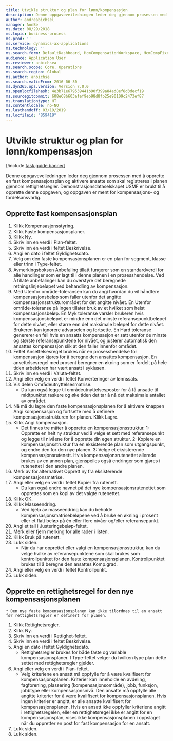 ```yaml
---
title: Utvikle struktur og plan for lønn/kompensasjon
description: Denne oppgaveveiledningen leder deg gjennom prosessen med å opprette en fast kompensasjonsplan og aktivere ansatte som skal registreres i planen gjennom rettighetsregler.
author: andreabichsel
manager: AnnBe
ms.date: 08/29/2018
ms.topic: business-process
ms.prod: ''
ms.service: dynamics-ax-applications
ms.technology: ''
ms.search.form: DefaultDashboard, HcmCompensationWorkspace, HcmCompFixedPlansPart, HRMCompFixedPlanTable, HRMCompCreateGridDialog, HRCCompGridView, HRMCompEligibility,  HRCCompGrid
audience: Application User
ms.reviewer: anbichsea
ms.search.scope: Core, Operations
ms.search.region: Global
ms.author: anbichse
ms.search.validFrom: 2016-06-30
ms.dyn365.ops.version: Version 7.0.0
ms.openlocfilehash: 4e3b71e679539441b90f399a84ad8ef8d3decf19
ms.sourcegitcommit: 608e68b603afef9eb98d8fb25e90109c2473ef87
ms.translationtype: HT
ms.contentlocale: nb-NO
ms.lasthandoff: 03/19/2019
ms.locfileid: "859419"
---
```

# <a name="develop-salarycompensation-structure-and-plan"></a>Utvikle struktur og plan for lønn/kompensasjon

[!include [task guide banner](../../includes/task-guide-banner.md)]

Denne oppgaveveiledningen leder deg gjennom prosessen med å opprette en fast kompensasjonsplan og aktivere ansatte som skal registreres i planen gjennom rettighetsregler. Demonstrasjonsdataselskapet USMF er brukt til å opprette denne oppgaven, og oppgaven er ment for kompensasjons- og fordelsansvarlig.


## <a name="create-fixed-compensation-plan"></a>Opprette fast kompensasjonsplan
1. Klikk Kompensasjonsstyring.
2. Klikk Faste kompensasjonsplaner.
3. Klikk Ny.
4. Skriv inn en verdi i Plan-feltet.
5. Skriv inn en verdi i feltet Beskrivelse.
6. Angi en dato i feltet Gyldighetsdato.
7. Velg om den faste kompensasjonsplanen er en plan for segment, klasse eller trinn i Type-feltet.
8. Avmerkingsboksen Anbefaling tillatt fungerer som en standardverdi for alle handlinger som er lagt til i denne planen i en prosesshendelse.  Ved å tillate anbefalinger kan du overstyre det beregnede retningslinjebeløpet ved behandling av kompensasjon.
9. Med Utenfor område-toleransen kan du angi hvordan du vil håndtere kompensasjonsbeløp som faller utenfor det angitte kompensasjonsstrukturområdet for det angitte nivået.  En Utenfor område-toleranse på Ingen tillater bruk av et hvilket som helst kompensasjonsbeløp.  En Myk toleranse varsler brukeren hvis kompensasjonsbeløpet er mindre enn det minste referansepunktbeløpet for dette nivået, eller større enn det maksimale beløpet for dette nivået. Brukeren kan ignorere advarselen og fortsette.  En Hard toleranse genererer en feil hvis en ansatts kompensasjon er satt utenfor de minste og største referansepunktene for nivået, og justerer automatisk den ansattes kompensasjon slik at den faller innenfor området.
10. Feltet Ansettelsesregel brukes når en prosesshendelse for kompensasjon kjøres for å beregne den ansattes kompensasjon.  En ansettelsesregel med prosent beregner en økning som er fordelt på hele tiden arbeideren har vært ansatt i syklusen.
11. Skriv inn en verdi i Valuta-feltet.
12. Angi eller velg en verdi i feltet Konverteringer av lønnssats.
13. Vis delen Områdeutnyttelsesmatrise.
    * Du kan også legge til områdeutnyttelsesposter for å få ansatte til midtpunktet raskere og øke tiden det tar å nå det maksimale antallet av området.  
14. Nå må du lagre den faste kompensasjonsplanen for å aktivere knappen Angi kompensasjon og fortsette med å definere kompensasjonsstrukturen for planen.  Klikk Lagre.
15. Klikk Angi kompensasjon.
    * Det finnes tre måter å opprette en kompensasjonsstruktur. 1: Opprette en helt ny struktur ved å velge et sett med referansepunkt og legge til nivåene for å opprette din egen struktur. 2: Kopiere en kompensasjonsstruktur fra en eksisterende plan som utgangspunkt, og endre den for den nye planen. 3: Velge et eksisterende kompensasjonsrutenett. Hvis kompensasjonsrutenettet allerede brukes av en annen plan, gjenspeiles også endringer som gjøres i rutenettet i den andre planen.  
16. Merk av for alternativet Opprett ny fra eksisterende kompensasjonsmatrise.
17. Angi eller velg en verdi i feltet Kopier fra rutenett.
    * Du kan også endre navnet på det nye kompensasjonsrutenettet som opprettes som en kopi av det valgte rutenettet.  
18. Klikk OK.
19. Klikk Masseendring.
    * Ved hjelp av masseendring kan du beholde kompensasjonsmatrisebeløpene ved å bruke en økning i prosent eller et flatt beløp på én eller flere nivåer og/eller referansepunkt.  
20. Angi et tall i Justeringsbeløp-feltet.
21. Merk eller fjern merking for alle rader i listen.
22. Klikk Bruk på rutenett.
23. Lukk siden.
    * Når du har opprettet eller valgt en kompensasjonsstruktur, kan du velge hvilke av referansepunktene som skal brukes som kontrollpunktet for den faste kompensasjonsplanen.  Kontrollpunktet brukes til å beregne den ansattes Komp.grad.  
24. Angi eller velg en verdi i feltet Kontrollpunkt.
25. Lukk siden.

## <a name="create-an-eligibility-rule-for-the-new-fixed-compensation-plan"></a>Opprette en rettighetsregel for den nye kompensasjonsplanen
    * Den nye faste kompensasjonsplanen kan ikke tilordnes til en ansatt før rettighetsregler er definert for planen.  
1. Klikk Rettighetsregler.
2. Klikk Ny.
3. Skriv inn en verdi i Rettighet-feltet.
4. Skriv inn en verdi i feltet Beskrivelse.
5. Angi en dato i feltet Gyldighetsdato.
    * Rettighetsregler brukes for både faste og variable kompensasjonsplaner.  I Type-feltet velger du hvilken type plan dette settet med rettighetsregler gjelder.  
6. Angi eller velg en verdi i Plan-feltet.
    * Velg kriteriene en ansatt må oppfylle for å være kvalifisert for kompensasjonsplanen. Kriterier kan inneholde en avdeling, fagforening, plassering (kompensasjonsområde), jobb, funksjon, jobbtype eller kompensasjonsnivå. Den ansatte må oppfylle alle angitte kriterier for å være kvalifisert for kompensasjonsplanen. Hvis ingen kriterier er angitt, er alle ansatte kvalifisert for kompensasjonsplanen. Hvis en ansatt ikke oppfyller kriteriene angitt i rettighetsregelen, eller en rettighetsregel ikke er angitt for en kompensasjonsplan, vises ikke kompensasjonsplanen i oppslaget når du oppretter en post for fast kompensasjon for en ansatt.  
7. Lukk siden.
8. Lukk siden.

